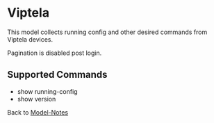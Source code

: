 # Viptela

This model collects running config and other desired commands from Viptela devices.

Pagination is disabled post login.

## Supported Commands

- show running-config
- show version

Back to [Model-Notes](README.md)
